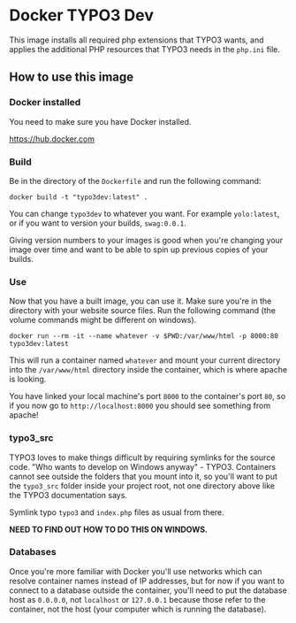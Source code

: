 # Docker TYPO3 Dev

This image installs all required php extensions that TYPO3 wants, and applies the additional PHP resources that TYPO3 needs in the `php.ini` file.

## How to use this image

### Docker installed

You need to make sure you have Docker installed.

https://hub.docker.com

### Build

Be in the directory of the `Dockerfile` and run the following command:

```docker build -t "typo3dev:latest" .```

You can change `typo3dev` to whatever you want. For example `yolo:latest`, or if you want to version your builds, `swag:0.0.1`.

Giving version numbers to your images is good when you're changing your image over time and want to be able to spin up previous copies of your builds.

### Use

Now that you have a built image, you can use it. Make sure you're in the directory with your website source files. Run the following command (the volume commands might be different on windows).

```docker run --rm -it --name whatever -v $PWD:/var/www/html -p 8000:80 typo3dev:latest```

This will run a container named `whatever` and mount your current directory into the `/var/www/html` directory inside the container, which is where apache is looking.

You have linked your local machine's port `8000` to the container's port `80`, so if you now go to `http://localhost:8000` you should see something from apache!

### typo3_src

TYPO3 loves to make things difficult by requiring symlinks for the source code. "Who wants to develop on Windows anyway" - TYPO3. Containers cannot see outside the folders that you mount into it, so you'll want to put the `typo3_src` folder inside your project root, not one directory above like the TYPO3 documentation says.

Symlink typo `typo3` and `index.php` files as usual from there.

**NEED TO FIND OUT HOW TO DO THIS ON WINDOWS.**

### Databases

Once you're more familiar with Docker you'll use networks which can resolve container names instead of IP addresses, but for now if you want to connect to a database outside the container, you'll need to put the database host as `0.0.0.0`, not `localhost` or `127.0.0.1` because those refer to the container, not the host (your computer which is running the database).
